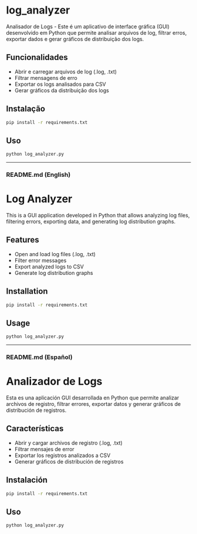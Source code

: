 # log_analyzer
Analisador de Logs - Este é um aplicativo de interface gráfica (GUI) desenvolvido em Python que permite analisar arquivos de log, filtrar erros, exportar dados e gerar gráficos de distribuição dos logs.

## Funcionalidades
- Abrir e carregar arquivos de log (.log, .txt)
- Filtrar mensagens de erro
- Exportar os logs analisados para CSV
- Gerar gráficos da distribuição dos logs

## Instalação
```bash
pip install -r requirements.txt
```

## Uso
```bash
python log_analyzer.py
```

---

### README.md (English)
# Log Analyzer

This is a GUI application developed in Python that allows analyzing log files, filtering errors, exporting data, and generating log distribution graphs.

## Features
- Open and load log files (.log, .txt)
- Filter error messages
- Export analyzed logs to CSV
- Generate log distribution graphs

## Installation
```bash
pip install -r requirements.txt
```

## Usage
```bash
python log_analyzer.py
```

---

### README.md (Español)
# Analizador de Logs

Esta es una aplicación GUI desarrollada en Python que permite analizar archivos de registro, filtrar errores, exportar datos y generar gráficos de distribución de registros.

## Características
- Abrir y cargar archivos de registro (.log, .txt)
- Filtrar mensajes de error
- Exportar los registros analizados a CSV
- Generar gráficos de distribución de registros

## Instalación
```bash
pip install -r requirements.txt
```

## Uso
```bash
python log_analyzer.py
```

